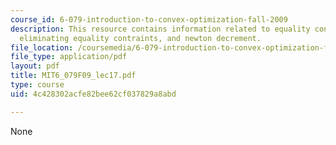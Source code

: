 ```yaml
---
course_id: 6-079-introduction-to-convex-optimization-fall-2009
description: This resource contains information related to equality contrained minimization,
  eliminating equality contraints, and newton decrement.
file_location: /coursemedia/6-079-introduction-to-convex-optimization-fall-2009/4c428302acfe82bee62cf037829a8abd_MIT6_079F09_lec17.pdf
file_type: application/pdf
layout: pdf
title: MIT6_079F09_lec17.pdf
type: course
uid: 4c428302acfe82bee62cf037829a8abd

---
```

None